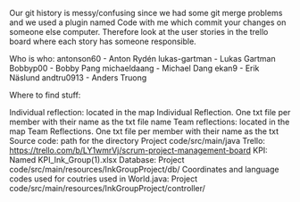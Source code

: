 Our git history is messy/confusing since we had some git merge problems and we used a plugin named Code with me which commit your changes on someone else computer. Therefore look at the user stories in the trello board where each story has someone responsible.

Who is who:
antonson60 - Anton Rydén
lukas-gartman - Lukas Gartman
Bobbyp00 - Bobby Pang
michaeldaang - Michael Dang
ekan9 - Erik Näslund
andtru0913 - Anders Truong

Where to find stuff:

Individual reflection: located in the map Individual Reflection. One txt file per member with their name as the txt file name
Team reflections: located in the map Team Reflections. One txt file per member with their name as the txt 
Source code: path for the directory Project code/src/main/java
Trello: https://trello.com/b/LY1wmrVj/scrum-project-management-board
KPI: Named KPI_Ink_Group(1).xlsx
Database: Project code/src/main/resources/InkGroupProject/db/
Coordinates and language codes used for coutries used in World.java: Project code/src/main/resources/InkGroupProject/controller/
